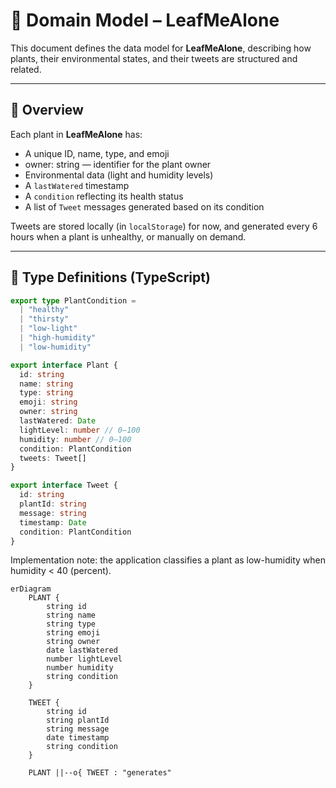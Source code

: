 # 🧩 Domain Model – LeafMeAlone

This document defines the data model for **LeafMeAlone**, describing how plants, their environmental states, and their tweets are structured and related.

---

## 🌱 Overview

Each plant in **LeafMeAlone** has:
- A unique ID, name, type, and emoji  
- owner: string — identifier for the plant owner
- Environmental data (light and humidity levels)  
- A `lastWatered` timestamp  
- A `condition` reflecting its health status  
- A list of `Tweet` messages generated based on its condition  

Tweets are stored locally (in `localStorage`) for now, and generated every 6 hours when a plant is unhealthy, or manually on demand.

---

## 🧠 Type Definitions (TypeScript)

```ts
export type PlantCondition =
  | "healthy"
  | "thirsty"
  | "low-light"
  | "high-humidity"
  | "low-humidity"

export interface Plant {
  id: string
  name: string
  type: string
  emoji: string
  owner: string
  lastWatered: Date
  lightLevel: number // 0–100
  humidity: number // 0–100
  condition: PlantCondition
  tweets: Tweet[]
}

export interface Tweet {
  id: string
  plantId: string
  message: string
  timestamp: Date
  condition: PlantCondition
}
```

Implementation note: the application classifies a plant as low-humidity when humidity < 40 (percent).

```mermaid
erDiagram
    PLANT {
        string id
        string name
        string type
        string emoji
        string owner
        date lastWatered
        number lightLevel
        number humidity
        string condition
    }

    TWEET {
        string id
        string plantId
        string message
        date timestamp
        string condition
    }

    PLANT ||--o{ TWEET : "generates"
 ```
